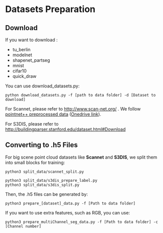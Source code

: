 # Datasets Preparation

## Download

If you want to download :

* tu_berlin
* modelnet
* shapenet_partseg
* mnist
* cifar10
* quick_draw

You can use download_datasets.py:

```
python download_datasets.py -f [path to data folder] -d [Dataset to download]
```

For Scannet, please refer to http://www.scan-net.org/ . We follow [pointnet++ preprocessed data](https://github.com/charlesq34/pointnet2/tree/master/scannet) ([Onedrive link](https://1drv.ms/u/s!ApbTjxa06z9CgQhxDuSJPB5-FHtm)).

For S3DIS, please refer to http://buildingparser.stanford.edu/dataset.html#Download

## Converting to .h5 Files

For big scene point cloud datasets like **Scannet** and **S3DIS**, we split them into small blocks for training:

```
python3 split_data/scannet_split.py
```

```
python3 split_data/s3dis_prepare_label.py
python3 split_data/s3dis_split.py
```

Then, the .h5 files can be generated by:

```
python3 prepare_[dataset]_data.py -f [Path to data folder]
```

If you want to use extra features, such as RGB, you can use:

```
python3 prepare_multiChannel_seg_data.py -f [Path to data folder] -c [Channel number]
```

